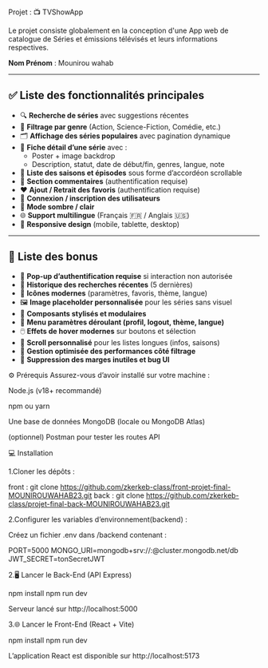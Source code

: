 



Projet : 📺 TVShowApp

Le projet consiste globalement en la conception d'une App web de catalogue de Séries et émissions télévisés et leurs informations respectives.




**Nom Prénom** : Mounirou wahab

---

## ✅ Liste des fonctionnalités principales

- 🔍 **Recherche de séries** avec suggestions récentes
- 🧠 **Filtrage par genre** (Action, Science-Fiction, Comédie, etc.)
- 🗂️ **Affichage des séries populaires** avec pagination dynamique
- 📄 **Fiche détail d’une série** avec :
  - Poster + image backdrop
  - Description, statut, date de début/fin, genres, langue, note
- 📅 **Liste des saisons et épisodes** sous forme d’accordéon scrollable
- 💬 **Section commentaires** (authentification requise)
- ❤️ **Ajout / Retrait des favoris** (authentification requise)
- 👤 **Connexion / inscription des utilisateurs**
- 🌙 **Mode sombre / clair**
- 🌐 **Support multilingue** (Français 🇫🇷 / Anglais 🇺🇸)
- 📱 **Responsive design** (mobile, tablette, desktop)

---

## 🎁 Liste des bonus

- 🔐 **Pop-up d’authentification requise** si interaction non autorisée
- 📌 **Historique des recherches récentes** (5 dernières)
- 🌈 **Icônes modernes** (paramètres, favoris, thème, langue)
- 🖼️ **Image placeholder personnalisée** pour les séries sans visuel
- 🧩 **Composants stylisés et modulaires**
- 🧭 **Menu paramètres déroulant (profil, logout, thème, langue)**
- 🖱️ **Effets de hover modernes** sur boutons et sélection
- 🔄 **Scroll personnalisé** pour les listes longues (infos, saisons)
- 🧪 **Gestion optimisée des performances côté filtrage**
- 🧼 **Suppression des marges inutiles et bug UI**



⚙️ Prérequis
Assurez-vous d’avoir installé sur votre machine :

Node.js (v18+ recommandé)

npm ou yarn

Une base de données MongoDB (locale ou MongoDB Atlas)

(optionnel) Postman pour tester les routes API



💻 Installation


1.Cloner les dépôts :

front : git clone  https://github.com/zkerkeb-class/front-projet-final-MOUNIROUWAHAB23.git
back : git clone https://github.com/zkerkeb-class/projet-final-back-MOUNIROUWAHAB23.git

2.Configurer les variables d’environnement(backend) :

Créez un fichier .env dans /backend contenant :

PORT=5000
MONGO_URI=mongodb+srv://<username>:<password>@cluster.mongodb.net/db
JWT_SECRET=tonSecretJWT


2.🖥️ Lancer le Back-End (API Express)

npm install
npm run dev

Serveur lancé sur http://localhost:5000

3.🌐 Lancer le Front-End (React + Vite)

npm install
npm run dev

L’application React est disponible sur http://localhost:5173


